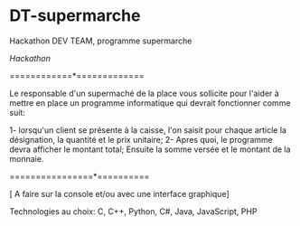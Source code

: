# DT-supermarche
Hackathon DEV TEAM, programme supermarche

*Hackathon*

============*=============

Le responsable d'un supermaché de la place vous sollicite pour l'aider à mettre en place un programme informatique qui devrait fonctionner comme suit:

1- lorsqu'un client se présente à la caisse, l'on saisit pour chaque article la désignation, la quantité et le prix unitaire;
2- Apres quoi, le programme devra afficher le montant total;
 Ensuite la somme versée et le montant de la monnaie.

================*==========

[ A faire sur la console et/ou avec une interface graphique]

Technologies au choix: C, C++, Python, C#, Java, JavaScript, PHP
